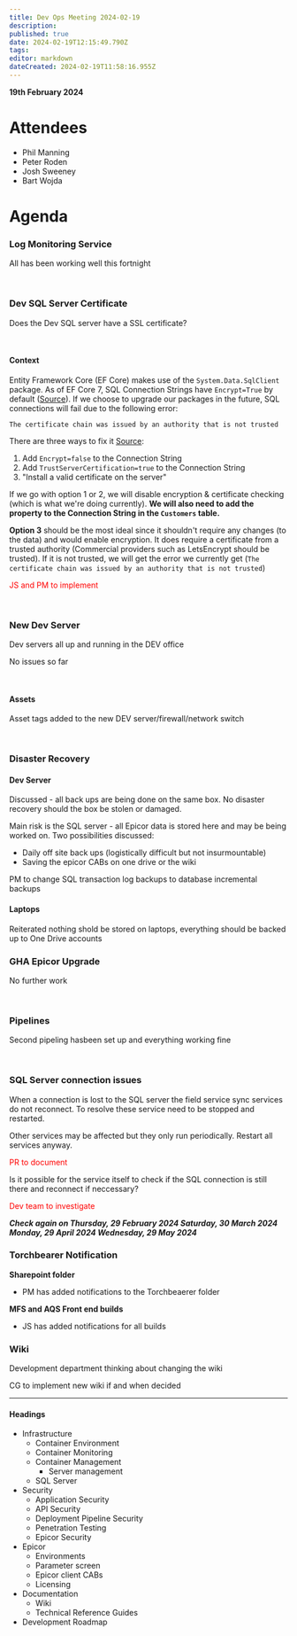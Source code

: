 ```yaml
---
title: Dev Ops Meeting 2024-02-19
description: 
published: true
date: 2024-02-19T12:15:49.790Z
tags: 
editor: markdown
dateCreated: 2024-02-19T11:58:16.955Z
---
```


**19th February 2024**

# Attendees

* Phil Manning
* Peter Roden
* Josh Sweeney
* Bart Wojda

# Agenda

### Log Monitoring Service

All has been working well this fortnight


<br/>

### Dev SQL Server Certificate

Does the Dev SQL server have a SSL certificate?

<br/>

#### Context
Entity Framework Core (EF Core) makes use of the `System.Data.SqlClient` package. As of EF Core 7, SQL Connection Strings have `Encrypt=True` by default ([Source](https://learn.microsoft.com/en-us/ef/core/what-is-new/ef-core-7.0/breaking-changes?tabs=v7#encrypt-true
)). If we choose to upgrade our packages in the future, SQL connections will fail due to the following error: 
```
The certificate chain was issued by an authority that is not trusted
```

There are three ways to fix it [Source](https://learn.microsoft.com/en-us/ef/core/what-is-new/ef-core-7.0/breaking-changes?tabs=v7#mitigations):
1. Add `Encrypt=false` to the Connection String
2. Add `TrustServerCertification=true` to the Connection String
3. "Install a valid certificate on the server"

If we go with option 1 or 2, we will disable encryption & certificate checking (which is what we're doing currently). **We will also need to add the property to the Connection String in the `Customers` table.**

**Option 3** should be the most ideal since it shouldn't require any changes (to the data) and would enable encryption. It does require a certificate from a trusted authority (Commercial providers such as LetsEncrypt should be trusted). If it is not trusted, we will get the error we currently get (`The certificate chain was issued by an authority that is not trusted`)

<span style="color:red">JS and PM to implement</span>

<br/>

### New Dev Server

Dev servers all up and running in the DEV office

No issues so far

<br/>

#### Assets

Asset tags added to the new DEV server/firewall/network switch

<br/>

### Disaster Recovery

#### Dev Server

Discussed - all back ups are being done on the same box. No disaster recovery should the box be stolen or damaged.

Main risk is the SQL server - all Epicor data is stored here and may be being worked on. Two possibilities discussed:

- Daily off site back ups (logistically difficult but not insurmountable)
- Saving the epicor CABs on one drive or the wiki

PM to change SQL transaction log backups to database incremental backups

#### Laptops

Reiterated nothing shold be stored on laptops, everything should be backed up to One Drive accounts


### GHA Epicor Upgrade

No further work

<br/>

### Pipelines

Second pipeling hasbeen set up and everything working fine

<br/>

### SQL Server connection issues

When a connection is lost to the SQL server the field service sync services do not reconnect. To resolve these service need to be stopped and restarted.

Other services may be affected but they only run periodically. Restart all services anyway.

<span style="color:red">PR to document</span>

Is it possible for the service itself to check if the SQL connection is still there and reconnect if neccessary?

<span style="color:red">Dev team to investigate</span>

***Check again on
Thursday, 29 February 2024
Saturday, 30 March 2024
Monday, 29 April 2024
Wednesday, 29 May 2024***

### Torchbearer Notification

**Sharepoint folder**

- PM has added notifications to the Torchbeaerer folder


**MFS and AQS Front end builds**

- JS has added notifications for all builds

### Wiki

Development department thinking about changing the wiki

CG to implement new wiki if and when decided

---

#### Headings
- Infrastructure
	- Container Environment
  - Container Monitoring
  - Container Management
	- Server management
  - SQL Server
- Security
	- Application Security
  - API Security
  - Deployment Pipeline Security
  - Penetration Testing
  - Epicor Security
- Epicor
	- Environments
  - Parameter screen
  - Epicor client CABs
  - Licensing
- Documentation
	- Wiki
  - Technical Reference Guides
- Development Roadmap
